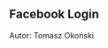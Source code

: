 ## Facebook Login

Autor: Tomasz Okoński

<div id="fb-root"></div>
<script async defer crossorigin="anonymous" src="https://connect.facebook.net/pl_PL/sdk.js#xfbml=1&version=v3.2&appId=351134035507396&autoLogAppEvents=1">
		  window.fbAsyncInit = function() {
			FB.init({
			  appId      : '351134035507396',
			  cookie     : true,
			  xfbml      : true,
			  version    : 'v3.2'
			});
			  
			FB.AppEvents.logPageView();   
			  
		  };

		  (function(d, s, id){
			 var js, fjs = d.getElementsByTagName(s)[0];
			 if (d.getElementById(id)) {return;}
			 js = d.createElement(s); js.id = id;
			 js.src = "https://connect.facebook.net/en_US/sdk.js";
			 fjs.parentNode.insertBefore(js, fjs);
		   }(document, 'script', 'facebook-jssdk'));
		   
		  function statusChangeCallback(response) {
			  alert("chuj");
			if (response.status === 'connected') {
				alert("dupa");
			  testAPI();
			} else {
				alert("chuj1212");
			  document.getElementById('status').innerHTML = 'Nie jesteś zalogowany';
			}
		  }		   
		   
		  function checkLoginState() {
			  FB.getLoginStatus(function(response) {
				  alert("chu2131231j");
				statusChangeCallback(response);
			  });
			}
		  function testAPI(){
			FB.api('/me', function(response) {
				alert("wqerqwreq");
				document.getElementById('status').innerHTML = 'Zalogowano jako '+response.name;
			});			  
		  }
</script>
<fb:login-button scope="public_profile" onlogin="checkLoginState();">
</fb:login-button>

<div id="status">
</div>